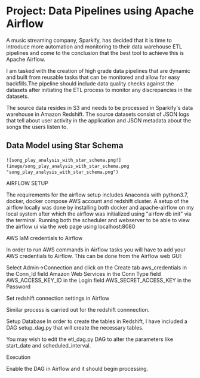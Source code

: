 # Project: Data Pipelines using Apache Airflow 

<p> A music streaming company, Sparkify, has decided that it is time to introduce more automation
and monitoring to their data warehouse ETL pipelines and come to the conclusion that the best 
tool to achieve this is Apache Airflow. </p>

I am tasked with the creation of high grade data pipelines that are dynamic and built from reusable 
tasks that can be monitored and allow for easy backfills.The pipeline should include data quality 
checks against the datasets after initiating the ETL process to monitor any discrepancies in the 
datasets.

The source data resides in S3 and needs to be processed in Sparkify's data warehouse in Amazon 
Redshift. The source datasets consist of JSON logs that tell about user activity in the application 
and JSON metadata about the songs the users listen to.

## Data Model using Star Schema

    ![song_play_analysis_with_star_schema.png!](image/song_play_analysis_with_star_schema.png "song_play_analysis_with_star_schema.png")


AIRFLOW SETUP 

The requirements for the airflow setup includes Anaconda with python3.7, docker, docker compose 
AWS account and redshift cluster. 
A setup of the airflow locally was done by installing both docker and apache-airflow on my 
local system after which the airflow was initialized using "airfow db init" via the terminal. 
Running both the scheduler and webserver to be able to view the airflow ui via the web page using 
localhost:8080

AWS IaM credentials to Airflow

In order to run AWS commands in Airflow tasks you will have to add your AWS credentials to Airflow.
This can be done from the Airflow web GUI:

Select Admin->Connection and click on the Create tab
aws_credentials in the Conn_Id field
Amazon Web Services in the Conn Type field
AWS_ACCESS_KEY_ID in the Login field
AWS_SECRET_ACCESS_KEY in the Password

Set redshift connection settings in Airflow

Similar process is carried out for the redshift connnection. 

Setup Database
In order to create the tables in Redshift, I have included a DAG setup_dag.py 
that will create the necessary tables.

You may wish to edit the etl_dag.py DAG to alter the parameters like start_date 
and scheduled_interval.

Execution

Enable the DAG in Airflow and it should begin processing.
